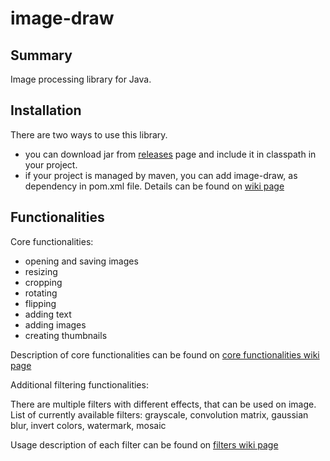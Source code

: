 image-draw
===

Summary
---
Image processing library for Java.

Installation
---

There are two ways to use this library.

- you can download jar from [releases](https://github.com/vgt-tomek/image-draw/releases) page and include it in classpath in your project.
- if your project is managed by maven, you can add image-draw, as dependency in pom.xml file. Details can be found on [wiki page](https://github.com/vgt-tomek/image-draw/wiki/Maven-dependency)

Functionalities
---

Core functionalities:
- opening and saving images
- resizing
- cropping
- rotating
- flipping
- adding text
- adding images
- creating thumbnails

Description of core functionalities can be found on [core functionalities wiki page](https://github.com/vgt-tomek/image-draw/wiki/Core-functionalities)


Additional filtering functionalities:

There are multiple filters with different effects, that can be used on image. List of currently available filters: grayscale, convolution matrix, gaussian blur, invert colors, watermark, mosaic

Usage description of each filter can be found on [filters wiki page](https://github.com/vgt-tomek/image-draw/wiki/Filters)
